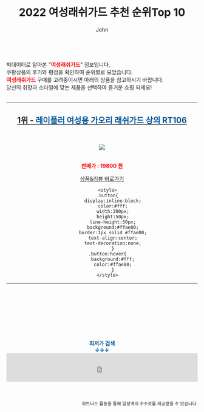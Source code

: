 ﻿---
layout: post
title:  "2022 여성래쉬가드 추천 순위Top 10"
author: John
categories: [ 스포츠/레저 ]
tags: [ 여성래쉬가드, 여성래쉬가드 추천 ]
image: https://static.coupangcdn.com/image/vendor_inventory/images/2019/02/21/11/5/766397c5-d250-45eb-98b8-b96c1a5b8f15.jpg 
description: "2022 여성래쉬가드 추천 순위Top 10 관련 상품으로 가장 고객 선호도가 높은 제품입니다."
toc: true
toc_sticky: true
---

<br>
빅데이터로 알아본 "<b><font color='#ff0000'>여성래쉬가드</font></b>" 정보입니다.
<br>
쿠팡상품의 후기와 평점을 확인하여 순위별로 모았습니다.
<br>
<b><font color='#ff0000'>여성래쉬가드</font></b>  구매를 고려중이시면 아래의 상품을 참고하시기 바랍니다.
<br>
당신의 취향과 스타일에 맞는 제품을 선택하여 즐거운 쇼핑 되세요!
<br><br>
<hr>
<p>
    
<center><h2><a href="https://link.coupang.com/re/AFFSDP?lptag=AF7307611&pageKey=43042291&itemId=155833044&vendorItemId=82193605991&traceid=V0-153-f6752337017ebdd9&requestid=20220628083012982042255&impressionid=23036" target="_blank"><b>1위 - <font color='#01579B'>레이플러 여성용 가오리 래쉬가드 상의 RT106</font></b></a></h2><br>

<a href="https://link.coupang.com/re/AFFSDP?lptag=AF7307611&pageKey=43042291&itemId=155833044&vendorItemId=82193605991&traceid=V0-153-f6752337017ebdd9&requestid=20220628083012982042255&impressionid=23036" target="_blank"><img src="https://static.coupangcdn.com/image/vendor_inventory/images/2019/02/21/11/5/766397c5-d250-45eb-98b8-b96c1a5b8f15.jpg"></a><br><br>

<b><font color='#ff0000'>판매가 : 19800 원</font></b><br>

<a href="https://link.coupang.com/re/AFFSDP?lptag=AF7307611&pageKey=43042291&itemId=155833044&vendorItemId=82193605991&traceid=V0-153-f6752337017ebdd9&requestid=20220628083012982042255&impressionid=23036" target="_blank" class="button">상품&리뷰 바로가기</a><p>

        <style>
        .button{
            display:inline-block;
            color:#fff;
            width:200px;
            height:50px;
            line-height:50px;
            background:#ffae00;
            border:1px solid #ffae00;
            text-align:center;
            text-decoration:none;
            }
        .button:hover{
            background:#fff;
            color:#ffae00;
            }
        </style>

<hr>

<br><br><br><br><br><br><br>
<center><b><font color='#01579B' size='medium'>최저가 검색<br>
↓↓↓</font></b></center>
<center><iframe src="https://coupa.ng/b1Tbjx" width="100%" height="75" frameborder="0" scrolling="no" referrerpolicy="unsafe-url"></iframe></center>
<br><br>
<p>
<small>
    <div align="right">파트너스 활동을 통해 일정액의 수수료를 제공받을 수 있습니다.</div>
</small>
</p>

